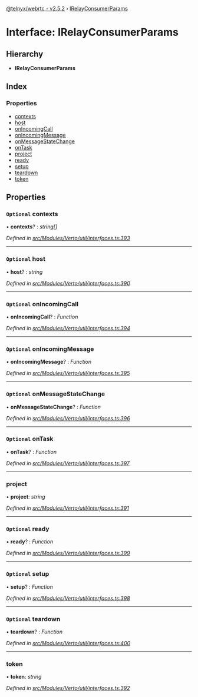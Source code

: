 [@telnyx/webrtc - v2.5.2](../README.md) › [IRelayConsumerParams](irelayconsumerparams.md)

# Interface: IRelayConsumerParams

## Hierarchy

* **IRelayConsumerParams**

## Index

### Properties

* [contexts](irelayconsumerparams.md#optional-contexts)
* [host](irelayconsumerparams.md#optional-host)
* [onIncomingCall](irelayconsumerparams.md#optional-onincomingcall)
* [onIncomingMessage](irelayconsumerparams.md#optional-onincomingmessage)
* [onMessageStateChange](irelayconsumerparams.md#optional-onmessagestatechange)
* [onTask](irelayconsumerparams.md#optional-ontask)
* [project](irelayconsumerparams.md#project)
* [ready](irelayconsumerparams.md#optional-ready)
* [setup](irelayconsumerparams.md#optional-setup)
* [teardown](irelayconsumerparams.md#optional-teardown)
* [token](irelayconsumerparams.md#token)

## Properties

### `Optional` contexts

• **contexts**? : *string[]*

*Defined in [src/Modules/Verto/util/interfaces.ts:393](https://github.com/team-telnyx/webrtc/blob/main/packages/js/src/Modules/Verto/util/interfaces.ts#L393)*

___

### `Optional` host

• **host**? : *string*

*Defined in [src/Modules/Verto/util/interfaces.ts:390](https://github.com/team-telnyx/webrtc/blob/main/packages/js/src/Modules/Verto/util/interfaces.ts#L390)*

___

### `Optional` onIncomingCall

• **onIncomingCall**? : *Function*

*Defined in [src/Modules/Verto/util/interfaces.ts:394](https://github.com/team-telnyx/webrtc/blob/main/packages/js/src/Modules/Verto/util/interfaces.ts#L394)*

___

### `Optional` onIncomingMessage

• **onIncomingMessage**? : *Function*

*Defined in [src/Modules/Verto/util/interfaces.ts:395](https://github.com/team-telnyx/webrtc/blob/main/packages/js/src/Modules/Verto/util/interfaces.ts#L395)*

___

### `Optional` onMessageStateChange

• **onMessageStateChange**? : *Function*

*Defined in [src/Modules/Verto/util/interfaces.ts:396](https://github.com/team-telnyx/webrtc/blob/main/packages/js/src/Modules/Verto/util/interfaces.ts#L396)*

___

### `Optional` onTask

• **onTask**? : *Function*

*Defined in [src/Modules/Verto/util/interfaces.ts:397](https://github.com/team-telnyx/webrtc/blob/main/packages/js/src/Modules/Verto/util/interfaces.ts#L397)*

___

###  project

• **project**: *string*

*Defined in [src/Modules/Verto/util/interfaces.ts:391](https://github.com/team-telnyx/webrtc/blob/main/packages/js/src/Modules/Verto/util/interfaces.ts#L391)*

___

### `Optional` ready

• **ready**? : *Function*

*Defined in [src/Modules/Verto/util/interfaces.ts:399](https://github.com/team-telnyx/webrtc/blob/main/packages/js/src/Modules/Verto/util/interfaces.ts#L399)*

___

### `Optional` setup

• **setup**? : *Function*

*Defined in [src/Modules/Verto/util/interfaces.ts:398](https://github.com/team-telnyx/webrtc/blob/main/packages/js/src/Modules/Verto/util/interfaces.ts#L398)*

___

### `Optional` teardown

• **teardown**? : *Function*

*Defined in [src/Modules/Verto/util/interfaces.ts:400](https://github.com/team-telnyx/webrtc/blob/main/packages/js/src/Modules/Verto/util/interfaces.ts#L400)*

___

###  token

• **token**: *string*

*Defined in [src/Modules/Verto/util/interfaces.ts:392](https://github.com/team-telnyx/webrtc/blob/main/packages/js/src/Modules/Verto/util/interfaces.ts#L392)*
